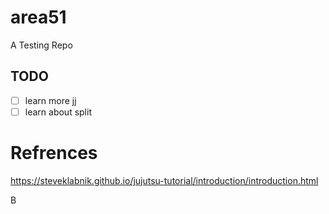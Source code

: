 # area51

A Testing Repo

## TODO
- [ ] learn more jj
- [ ] learn about split

# Refrences

https://steveklabnik.github.io/jujutsu-tutorial/introduction/introduction.html


B
